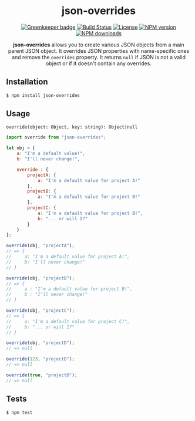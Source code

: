 <div align="center">
  <h1>json-overrides</h1>

[![Greenkeeper badge](https://badges.greenkeeper.io/Bartozzz/json-overrides.svg)](https://greenkeeper.io/)
[![Build Status](https://img.shields.io/travis/Bartozzz/json-overrides.svg)](https://travis-ci.org/Bartozzz/json-overrides/)
[![License](https://img.shields.io/github/license/Bartozzz/json-overrides.svg)](LICENSE)
[![NPM version](https://img.shields.io/npm/v/json-overrides.svg)](https://www.npmjs.com/package/json-overrides)
[![NPM downloads](https://img.shields.io/npm/dt/json-overrides.svg)](https://www.npmjs.com/package/json-overrides)
  <br>

**json-overrides** allows you to create various JSON objects from a main parent JSON object. It overrides JSON properties with name-specific ones and remove the `overrides` property. It returns `null` if JSON is not a valid object or if it doesn't contain any overrides.
</div>

## Installation

```bash
$ npm install json-overrides
```

## Usage

`override(object: Object, key: string): Object|null`

```javascript
import override from "json-overrides";

let obj = {
    a: "I'm a default value!",
    b: "I'll never change!",

    override : {
        projectA: {
            a: "I'm a default value for project A!"
        },
        projectB: {
            a: "I'm a default value for project B!"
        },
        projectC: {
            a: "I'm a default value for project B!",
            b: "... or will I?"
        }
    }
};

override(obj, "projectA");
// => {
//     a: "I'm a default value for project A!",
//     b: "I'll never change!"
// }

override(obj, "projectB");
// => {
//     a : "I'm a default value for project B!",
//     b : "I'll never change!"
// }

override(obj, "projectC");
// => {
//     a: "I'm a default value for project C!",
//     b: "... or will I?"
// }

override(obj, "projectD");
// => null

override(123, "projectD");
// => null

override(true, "projectD");
// => null
```

## Tests

```bash
$ npm test
```
